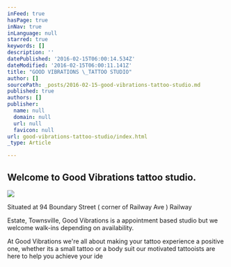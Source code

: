 ```yaml
---
inFeed: true
hasPage: true
inNav: true
inLanguage: null
starred: true
keywords: []
description: ''
datePublished: '2016-02-15T06:00:14.534Z'
dateModified: '2016-02-15T06:00:11.141Z'
title: "GOOD VIBRATIONS \_TATTOO STUDIO"
author: []
sourcePath: _posts/2016-02-15-good-vibrations-tattoo-studio.md
published: true
authors: []
publisher:
  name: null
  domain: null
  url: null
  favicon: null
url: good-vibrations-tattoo-studio/index.html
_type: Article

---
```

## Welcome to Good Vibrations tattoo studio.
![](https://the-grid-user-content.s3-us-west-2.amazonaws.com/ae78bbb8-83eb-48ef-a012-81490123fad2.jpg)

Situated at 94 Boundary Street ( corner of Railway Ave ) Railway

Estate, Townsville, Good Vibrations is a appointment based studio but we welcome walk-ins depending on availability.

At Good Vibrations we're all about making your tattoo experience a positive one, whether its a small tattoo or a body suit our motivated tattooists are here to help you achieve your ide